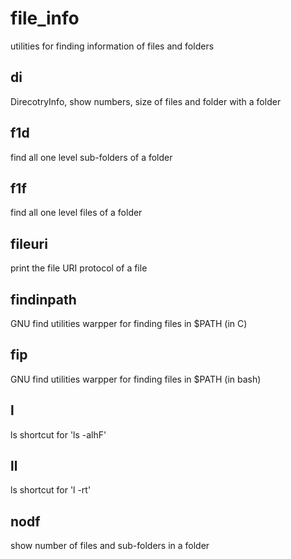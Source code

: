 # file\_info
utilities for finding information of files and folders

## di
DirecotryInfo, show numbers, size of files and folder with a folder

## f1d
find all one level sub-folders of a folder

## f1f
find all one level files of a folder

## fileuri
print the file URI protocol of a file

## findinpath
GNU find utilities warpper for finding files in $PATH (in C)

## fip
GNU find utilities warpper for finding files in $PATH (in bash)

## l
ls shortcut for 'ls -alhF'

## ll
ls shortcut for 'l -rt'

## nodf
show number of files and sub-folders in a folder
